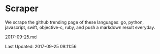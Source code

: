 # Scraper

We scrape the github trending page of these languages: go, python, javascript, swift, objective-c, ruby, and push a markdown result everyday.

[2017-09-25.md](https://github.com/henson/Scraper/blob/master/2017-09-25.md)

Last Updated: 2017-09-25 09:11:56